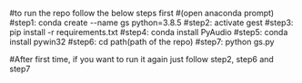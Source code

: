 #to run the repo follow the below steps first
#(open anaconda prompt)
#step1: conda create --name gs python=3.8.5
#step2: activate gest
#step3: pip install -r requirements.txt
#step4: conda install PyAudio
#step5: conda install pywin32
#step6: cd path(path of the repo)
#step7: python gs.py

#After first time, if you want to run it again just follow step2, step6 and step7
